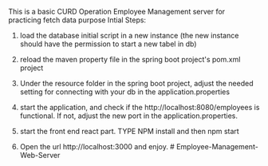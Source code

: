 This is a basic CURD Operation Employee Management server for practicing fetch data purpose
Intial Steps:

1. load the database initial script in a new instance (the new instance should have the permission to start a new tabel in db)

2. reload the maven property file in the spring boot project's pom.xml project

3. Under the resource folder in the spring boot project, adjust the needed setting for connecting with your db in the application.properties

4. start the application, and check if the http://localhost:8080/employees is functional. If not, adjust the new port
   in the application.properties.

5. start the front end react part. TYPE NPM install and then npm start

6. Open the url http://localhost:3000 and enjoy.
#   E m p l o y e e - M a n a g e m e n t - W e b - S e r v e r  
 
